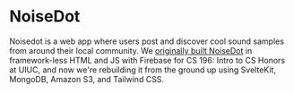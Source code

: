 # NoiseDot
Noisedot is a web app where users post and discover cool sound samples from around their local community. We [originally built NoiseDot](https://www.github.com/jamieRollison/noisedot) in framework-less HTML and JS with Firebase for CS 196: Intro to CS Honors at UIUC, and now we're rebuilding it from the ground up using SvelteKit, MongoDB, Amazon S3, and Tailwind CSS.
